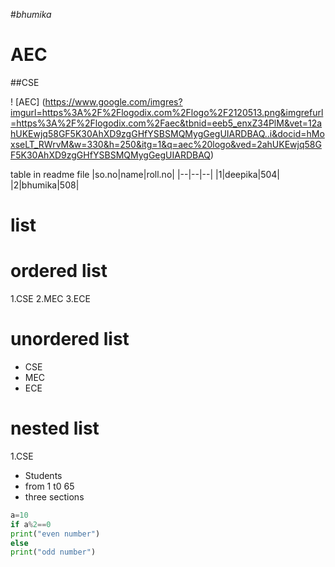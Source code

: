 #*bhumika*
# AEC

##CSE

! [AEC] (https://www.google.com/imgres?imgurl=https%3A%2F%2Flogodix.com%2Flogo%2F2120513.png&imgrefurl=https%3A%2F%2Flogodix.com%2Faec&tbnid=eeb5_enxZ34PlM&vet=12ahUKEwjq58GF5K30AhXD9zgGHfYSBSMQMygGegUIARDBAQ..i&docid=hMoxseLT_RWrvM&w=330&h=250&itg=1&q=aec%20logo&ved=2ahUKEwjq58GF5K30AhXD9zgGHfYSBSMQMygGegUIARDBAQ)

table in readme file
|so.no|name|roll.no|
|--|--|--|
|1|deepika|504|
|2|bhumika|508|

# list

# ordered list
1.CSE
2.MEC
3.ECE

# unordered list
- CSE
- MEC
- ECE

# nested list
1.CSE
  - Students
  - from 1 t0 65
  - three sections


```python code
a=10
if a%2==0
print("even number")
else
print("odd number")
```
